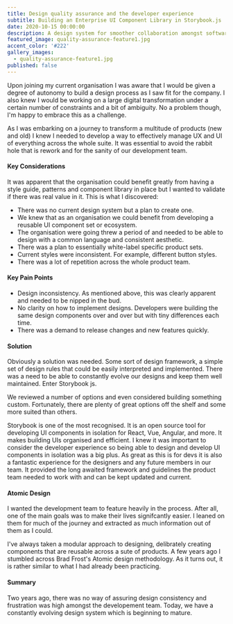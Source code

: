 ```yaml
---
title: Design quality assurance and the developer experience
subtitle: Building an Enterprise UI Component Library in Storybook.js
date: 2020-10-15 00:00:00
description: A design system for smoother collaboration amongst software teams and product scalability.
featured_image: quality-assurance-feature1.jpg
accent_color: '#222'
gallery_images:
  - quality-assurance-feature1.jpg
published: false
---
```


Upon joining my current organisation I was aware that I would be given a degree of autonomy to build a design process as I saw fit for the company.  I also knew I would be working on a large digital transformation under a certain number of constraints and a bit of ambiguity.  No a problem though, I'm happy to embrace this as a challenge.

As I was embarking on a journey to transform a multitude of products (new and old) I knew I needed to develop a way to effectively manage UX and UI of everything across the whole suite.  It was essential to avoid the rabbit hole that is rework and for the sanity of our development team.

#### Key Considerations
It was apparent that the organisation could benefit greatly from having a style guide, patterns and component library in place but I wanted to validate if there was real value in it.  This is what I discovered:

* There was no current design system but a plan to create one.
* We knew that as an organisation we could benefit from developing a reusable UI component set or ecosystem.
* The organisation were going threw a period of and needed to be able to design with a common language and consistent aesthetic.
* There was a plan to essentially white-label specific product sets.
* Current styles were inconsistent.  For example, different button styles.
* There was a lot of repetition across the whole product team.

#### Key Pain Points
* Design inconsistency.  As mentioned above, this was clearly apparent and needed to be nipped in the bud.
* No clarity on how to implement designs.  Developers were building the same design components over and over but with tiny differences each time.
* There was a demand to release changes and new features quickly.

#### Solution
Obviously a solution was needed.  Some sort of design framework, a simple set of design rules that could be easily interpreted and implemented.  There was a need to be able to constantly evolve our designs and keep them well maintained.  Enter Storybook js.

We reviewed a number of options and even considered building something custom.  Fortunately, there are plenty of great options off the shelf and some more suited than others.

Storybook is one of the most recognised.  It is an open source tool for developing UI components in isolation for React, Vue, Angular, and more. It makes building UIs organised and efficient.  I knew it was important to consider the developer experience so being able to design and develop UI components in isolation was a big plus. As great as this is for devs it is also a fantastic experience for the designers and any future members in our team.  It provided the long awaited framework and guidelines the product team needed to work with and can be kept updated and current.

#### Atomic Design
I wanted the development team to feature heavily in the process.  After all, one of the main goals was to make their lives signifcantly easier.  I leaned on them for much of the journey and extracted as much information out of them as I could.

I've always taken a modular approach to designing, delibrately creating components that are reusable across a sute of products.  A few years ago I stumbled across Brad Frost's Atomic design methodology.  As it turns out, it is rather similar to what I had already been practicing.

#### Summary
Two years ago, there was no way of assuring design consistency and frustration was high amongst the developement team.  Today, we have a constantly evolving design system which is beginning to mature. 
